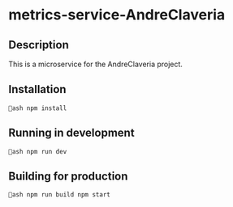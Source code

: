 # metrics-service-AndreClaveria

## Description
This is a microservice for the AndreClaveria project.

## Installation
`ash
npm install
`

## Running in development
`ash
npm run dev
`

## Building for production
`ash
npm run build
npm start
`
